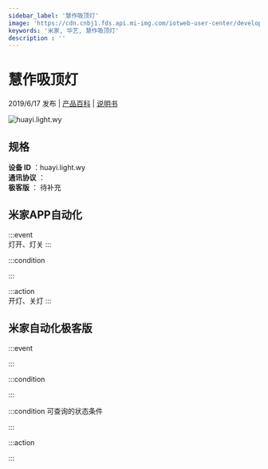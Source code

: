 ```yaml
---
sidebar_label: '慧作吸顶灯'
image: 'https://cdn.cnbj1.fds.api.mi-img.com/iotweb-user-center/developer_1679047614288iQjJyezk.png?GalaxyAccessKeyId=AKVGLQWBOVIRQ3XLEW&Expires=9223372036854775807&Signature=3zn2MWp2Tp2xWN6Jxmstn042HGc='
keywords: '米家, 华艺, 慧作吸顶灯'
description : ''
---
```

# 慧作吸顶灯

2019/6/17 发布 | [产品百科](https://home.mi.com/webapp/content/baike/product/index.html?model=huayi.light.wy/) | [说明书](https://home.mi.com/views/introduction.html?model=huayi.light.wy&region=cn)

![huayi.light.wy](https://cdn.cnbj1.fds.api.mi-img.com/iotweb-user-center/developer_1679047614288iQjJyezk.png?GalaxyAccessKeyId=AKVGLQWBOVIRQ3XLEW&Expires=9223372036854775807&Signature=3zn2MWp2Tp2xWN6Jxmstn042HGc=)

## 规格  
> 
**设备 ID** ：huayi.light.wy  
**通讯协议** ：  
**极客版**  ： 待补充 


## 米家APP自动化  

:::event  
灯开、灯关
:::

:::condition  

:::

:::action   
开灯、关灯
:::

## 米家自动化极客版  

:::event  

:::

:::condition  

:::

:::condition 可查询的状态条件  

:::

:::action  

:::

        
